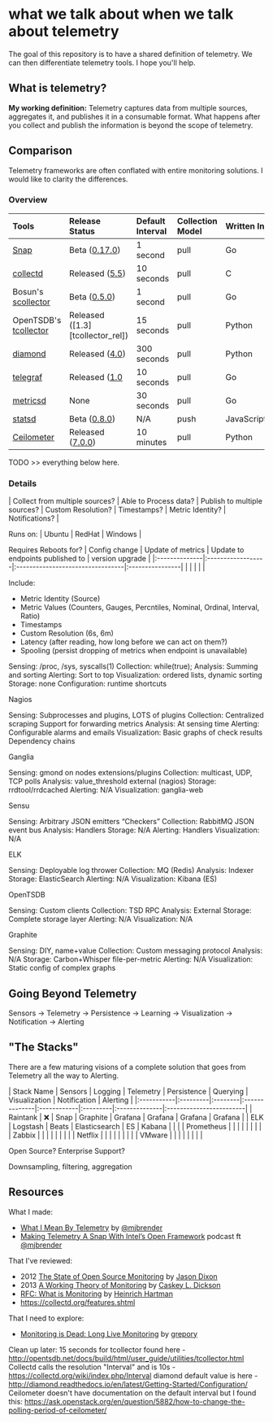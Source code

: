 [snap]: https://github.com/intelsdi-x/snap
[snap_rel]: https://github.com/intelsdi-x/snap/releases
[collectd]: https://github.com/collectd/collectd
[collectd_rel]: https://collectd.org/wiki/index.php/Version_5.5
[scollector]: http://bosun.org/scollector/
[bosun_rel]: https://github.com/bosun-monitor/bosun/releases
[tcollector]: https://github.com/OpenTSDB/tcollector
[diamond]: https://github.com/python-diamond/Diamond
[diamond_rel]: https://github.com/python-diamond/Diamond/releases
[telegraf]: https://github.com/influxdata/telegraf
[telegraf_rel]: https://github.com/influxdata/telegraf/releases
[metricsd]: https://github.com/josegonzalez/metricsd
[statsd]: https://github.com/etsy/statsd
[statsd_rel]: https://github.com/etsy/statsd/releases
[ceilometer]: https://github.com/openstack/ceilometer
[ceil_rel]: https://github.com/openstack/ceilometer/releases


# what we talk about when we talk about telemetry
The goal of this repository is to have a shared definition of telemetry. We can then differentiate telemetry tools. I hope you'll help.

## What is telemetry?
**My working definition:** Telemetry captures data from multiple sources, aggregates it, and publishes it in a consumable format. What happens after you collect and publish the information is beyond the scope of telemetry.

## Comparison
Telemetry frameworks are often conflated with entire monitoring solutions. I would like to clarity the differences.

### Overview
| Tools                               | Release Status                   | Default Interval | Collection Model | Written In | Client Libraries                            |
|:------------------------------------|:---------------------------------|:-----------------|:-----------------|:-----------|:--------------------------------------------|
| [Snap][snap]                        | Beta ([0.17.0][snap_rel])        | 1 second         | pull             | Go         | C++, Python                                 |
| [collectd][collectd]                | Released ([5.5][collectd_rel])   | 10 seconds       | pull             | C          | No                                          |
| Bosun's [scollector][scollector]    | Beta ([0.5.0][bosun_rel])        | 1 second         | pull             | Go         | No                                          |
| OpenTSDB's [tcollector][tcollector] | Released ([1.3][tcollector_rel]) | 15 seconds       | pull             | Python     | No                                          |
| [diamond][diamond]                  | Released ([4.0][diamond_rel])    | 300 seconds      | pull             | Python     | No                                          |
| [telegraf][telegraf]                | Released ([1.0][telegraf_rel]    | 10 seconds       | pull             | Go         | No                                          |
| [metricsd][metricsd]                | None                             | 30 seconds       | pull             | Go         | No                                          |
| [statsd][statsd]                    | Beta ([0.8.0][statsd_rel])       | N/A              | push             | JavaScript | [Many](https://github.com/etsy/statsd/wiki) |
| [Ceilometer][ceilometer]            | Released ([7.0.0][ceil_rel])     | 10 minutes       | pull             | Python     | No                                          |


TODO >> everything below here. 

### Details
| Collect from multiple sources? | Able to Process data? | Publish to multiple sources? | Custom Resolution? | Timestamps? | Metric Identity? | Notifications? |


Runs on:
| Ubuntu | RedHat | Windows |


Requires Reboots for?
| Config change | Update of metrics | Update to endpoints published to | version upgrade |
|:--------------|:------------------|:---------------------------------|:----------------|
|               |                   |                                  |                 |

Include:
 * Metric Identity (Source)
 * Metric Values (Counters, Gauges, Percntiles, Nominal, Ordinal, Interval, Ratio)
 * Timestamps
 * Custom Resolution (6s, 6m)
 * Latency (after reading, how long before we can act on them?)
 * Spooling (persist dropping of metrics when endpoint is unavailable)

Sensing: /proc, /sys, syscalls(1)
Collection: while(true);
Analysis: Summing
 and sorting
Alerting: Sort to top
Visualization: ordered
 lists, dynamic sorting
Storage: none
Configuration:
 runtime shortcuts

Nagios

Sensing:
Subprocesses and plugins, LOTS of plugins
Collection:
Centralized scraping
Support for forwarding metrics
Analysis: At sensing time
Alerting:
Configurable alarms and emails
Visualization:
Basic graphs of check results
Dependency chains

Ganglia

Sensing:
gmond on nodes
extensions/plugins
Collection:
multicast, UDP, TCP polls
Analysis:
value_threshold
external (nagios)
Storage: rrdtool/rrdcached
Alerting: N/A
Visualization: ganglia-web


Sensu

Sensing: Arbitrary JSON emitters “Checkers”
Collection: RabbitMQ JSON event bus
Analysis:
Handlers
Storage: N/A
Alerting:
Handlers
Visualization: N/A


ELK

Sensing:
Deployable log thrower
Collection:
MQ (Redis)
Analysis:
Indexer
Storage:
ElasticSearch
Alerting: N/A
Visualization:
Kibana (ES)

OpenTSDB

Sensing:
Custom clients
Collection:
TSD RPC
Analysis:
External
Storage:
Complete storage layer
Alerting: N/A
Visualization: N/A

Graphite

Sensing:
DIY, name+value
Collection:
Custom messaging protocol
Analysis: N/A
Storage: Carbon+Whisper
file-per-metric
Alerting: N/A
Visualization:
Static config of complex graphs

## Going Beyond Telemetry

Sensors -> Telemetry -> Persistence -> Learning -> Visualization -> Notification -> Alerting

## "The Stacks"

There are a few maturing visions of a complete solution that goes from Telemetry all the way to Alerting.  

| Stack Name | Sensors  | Logging | Telemetry     | Persistence | Querying | Visualization | Notification | Alerting |
|:-----------|:---------|:--------|:--------------|:------------|:---------|:--------------|:------------------------|
| Raintank   | :x:      | Snap    | Graphite      | Grafana     | Grafana  | Grafana       | Grafana                 |
| ELK        | Logstash | Beats   | Elasticsearch | ES          | Kabana   |               |                         |
| Prometheus |          |         |               |             |          |               |                         |
| Zabbix     |          |         |               |             |          |               |                         |
| Netflix    |          |         |               |             |          |               |                         |
| VMware     |          |         |               |             |          |               |                         |

Open Source?
Enterprise Support?


Downsampling, filtering, aggregation

## Resources

What I made:
* [What I Mean By Telemetry](https://medium.com/intel-sdi/what-i-mean-by-telemetry-b3e1718a6ef8#.ptrr4n607) by [@mjbrender](https://github.com/mjbrender)
* [Making Telemetry A Snap With Intel’s Open Framework](http://packetpushers.net/podcast/podcasts/datanauts-033-making-telemetry-snap-intels-open-framework/) podcast ft [@mjbrender](https://github.com/mjbrender)

That I've reviewed:
* 2012 [The State of Open Source Monitoring](https://speakerdeck.com/obfuscurity/the-state-of-open-source-monitoring) by [Jason Dixon](https://twitter.com/obfuscurity)
* 2013 [A Working Theory of Monitoring](https://www.usenix.org/sites/default/files/conference/protected-files/dickson.pdf) by [Caskey L. Dickson](http://twitter.com/caskey)
* [RFC: What is Monitoring](https://docs.google.com/document/d/1ghi-2L44Hwcg3YFpGv-_SU_3ho2zWkkXaENbsxxpSLs/edit#) by [Heinrich Hartman](https://twitter.com/HeinrichHartman)
* https://collectd.org/features.shtml

That I need to explore:
* [Monitoring is Dead: Long Live Monitoring](https://github.com/grepory/monitorama2016) by [grepory](http://twitter.com/grepory)




Clean up later:
15 seconds for tcollector found here - http://opentsdb.net/docs/build/html/user_guide/utilities/tcollector.html
Collectd calls the resolution "Interval" and is 10s - https://collectd.org/wiki/index.php/Interval
diamond default value is here - http://diamond.readthedocs.io/en/latest/Getting-Started/Configuration/
Ceilometer doesn't have documentation on the default interval but I found this: https://ask.openstack.org/en/question/5882/how-to-change-the-polling-period-of-ceilometer/
